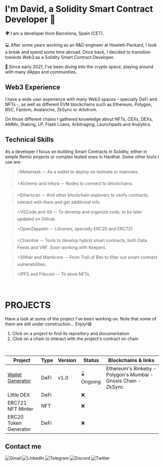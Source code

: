 # I'm David, a Solidity Smart Contract Developer 👋

🌍 I am a developer from Barcelona, Spain (CET). 

💻 After some years working as an R&D engineer at Hewlett-Packard, I took a break and spend some time abroad. Once back, I decided to transition towards Web3 as a Solidity Smart Contract Developer. 

🌱 Since early 2021, I've been diving into the crypto space, playing around with many dApps and communities. 


## Web3 Experience
I have a wide user experience with many Web3 spaces - specially DeFi and NFTs -, as well as different EVM blockchains such as Ethereum, Polygon, BSC, Fantom, Avalanche, ZkSync or Arbitrum. 

On those different chains I gathered knowledge about NFTs, CEXs, DEXs, AMMs, Staking, LP, Flash Loans, Arbitraging, Launchpads and Analytics.


## Technical Skills
As a developer I focus on building Smart Contracts in Solidity, either in simple Remix projects or complex tested ones in Hardhat. Some other tools I use are: 

>⚡Metamask -- As a wallet to deploy on testnets or mainnets.

>⚡Alchemy and Infura -- Nodes to connect to blockchains.

>⚡Etherscan -- And other blockchain explorers to verify contracts, interact with them and get additional info.

>⚡VSCode and Git -- To develop and organize code, to be later updated on Github.

>⚡OpenZeppelin -- Libraries, specially ERC20 and ERC721.

>⚡Chainlink -- Tools to develop hybrid smart contracts, both Data Feeds and VRF. Soon working with Keepers.

>⚡Slither and Manticore -- From Trail of Bits to filter out smart contract vulnerabilities.

>⚡IPFS and Filecoin -- To store NFTs. 

<br>

# PROJECTS

Have a look at some of the project I've been working on. Note that some of them are still under construction... Enjoy!😄

1. Click on a project to find its repository and documentation
2. Click on a chain to interact with the project's contract on chain

<br>

| Project               | Type  | Version| Status    | Blockchains & links
| ---                   | ---   | ---    | ---       | ---
| [Wallet Generator](https://github.com/fields93/wallet-generator)      | DeFi  | v1.0   | ⌛️Ongoing | Ethereum's Rinkeby - Polygon's Mumbai - Gnosis Chain - ZkSync
| Little DEX                   | DeFi  |        |    ❌     |
| ERC721 NFT Minter     | NFT   |        |    ❌     |
| ERC20 Token Generator | DeFi  |        |    ❌     |



## Contact me
<a href="mailto:davidcamps67@gmail.com"><img align="left" src="https://img.shields.io/badge/Gmail-D14836?style=for-the-badge&logo=gmail&logoColor=white" alt="Gmail"/></a><a href="https://www.linkedin.com/in/davidcampsnovi/"><img align="left" src="https://img.shields.io/badge/LinkedIn-0077B5?style=for-the-badge&logo=linkedin&logoColor=white" alt="LinkedIn"/></a><a href="https://t.me/fields93"><img align="left" src="https://img.shields.io/badge/Telegram-2CA5E0?style=for-the-badge&logo=telegram&logoColor=white" alt="Telegram"/></a></a><a href="https://discord.com/users/592730946164359180"><img align="left" src="https://img.shields.io/badge/Discord-7289DA?style=for-the-badge&logo=discord&logoColor=white" alt="Discord"/></a><a href="https://twitter.com/fields_93"><img align="left" src="https://img.shields.io/badge/Twitter-1DA1F2?style=for-the-badge&logo=twitter&logoColor=white" alt="Twitter"/></a>

  

<!--
**fields93/fields93** is a ✨ _special_ ✨ repository because its `README.md` (this file) appears on your GitHub profile.

Here are some ideas to get you started:

- 🔭 I’m currently working on ...
- 🌱 I’m currently learning ...
- 👯 I’m looking to collaborate on ...
- 🤔 I’m looking for help with ...
- 💬 Ask me about ...
- 📫 How to reach me: ...
-  Pronouns: ...
- ⚡ Fun fact: ...

-->
